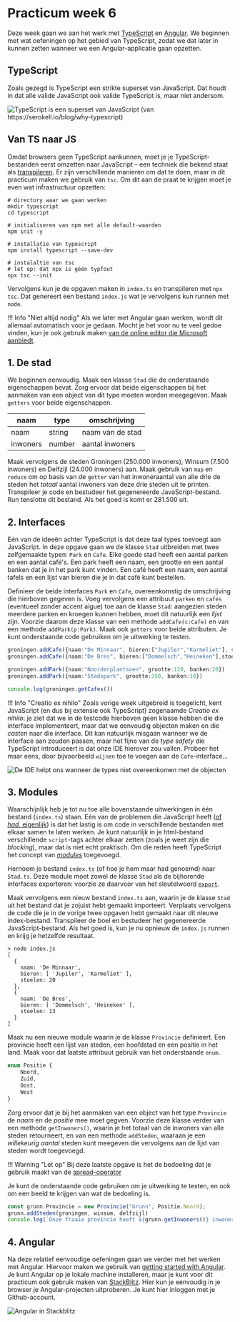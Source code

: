 # Practicum week 6

Deze week gaan we aan het werk met [TypeScript]() en [Angular](). We beginnen met wat oefeningen op het gebied van TypeScript, zodat we dat later in kunnen zetten wanneer we een Angular-applicatie gaan opzetten.

## TypeScript

Zoals gezegd is TypeScript een strikte superset van JavaScript. Dat houdt in dat alle valide JavaScript ook valide TypeScript is, maar niet andersom.

![TypeScript is een superset van JavaScript (van https://serokell.io/blog/why-typescript)](imgs/typescript.png)

## Van TS naar JS
Omdat browsers geen TypeScript aankunnen, moet je je TypeScript-bestanden eerst omzetten naar JavaScript – een techniek die bekend staat als [transpileren](https://learntypescript.dev/11/l3-transpilation). Er zijn verschillende manieren om dat te doen, maar in dit practicum maken we gebruik van `tsc`. Om dit aan de praat te krijgen moet je even wat infrastructuur opzetten:

```shell
# directory waar we gaan werken
mkdir typescript
cd typescript

# initialiseren van npm met alle default-waarden
npm init -y

# installatie van typescript
npm install typescript --save-dev

# instalaltie van tsc
# let op: dat npx is géén typfout
npx tsc --init
```

Vervolgens kun je de opgaven maken in `index.ts` en transpileren met `npx tsc`. Dat genereert een bestand `index.js` wat je vervolgens kun runnen met `node`.

!!! Info "Niet altijd nodig"
    Als we later met Angular gaan werken, wordt dit allemaal automatisch voor je gedaan. Mocht je het voor nu te veel gedoe vinden, kun je ook gebruik maken [van de online editor die Microsoft aanbiedt](https://www.typescriptlang.org/play).

## 1. De stad

We beginnen eenvoudig. Maak een klasse `Stad` die de onderstaande eigenschappen bevat. Zorg ervoor dat beide eigenschappen bij het aanmaken van een object van dit type moeten worden meegegeven. Maak `getters` voor beide eigenschappen.

naam | type | omschrijving
----|----|---
naam | string | naam van de stad
inwoners | number | aantal inwoners

Maak vervolgens de steden Groningen (250.000 inwoners), Winsum (7.500 inwoners) en Delfzijl (24.000 inwoners) aan. Maak gebruik van `map` en `reduce` om op basis van de `getter` van het inwoneraantal van alle drie de steden het *totaal* aantal inwoners van deze drie steden uit te printen. Transpileer je code en bestudeer het gegenereerde JavaScript-bestand. Run tenslotte dit bestand. Als het goed is komt er 281.500 uit.

## 2. Interfaces

Eén van de ideeën achter TypeScript is dat deze taal types toevoegt aan JavaScript. In deze opgave gaan we de klasse `Stad` uitbreiden met twee zelfgemaakte typen: `Park` en `Cafe`. Elke goede stad heeft een aantal parken en een aantal café's. Een park heeft een naam, een grootte en een aantal banken dat je in het park kunt vinden. Een café heeft een naam, een aantal tafels en een lijst van bieren die je in dat café kunt bestellen.

Definieer de beide interfaces `Park` en `Cafe`, overeenkomstig de omschrijving die hierboven gegeven is. Voeg vervolgens een attribuut `parken` en `cafés` (eventueel zonder accent aigue) toe aan de klasse `Stad`: aangezien steden meerdere parken en kroegen kunnen hebben, moet dit natuurlijk een *lijst* zijn. Voorzie daarom deze klasse van een methode `addCafe(c:Cafe)` en van een methode `addPark(p:Park)`. Maak ook `getters` voor beide attributen. Je kunt onderstaande code gebruiken om je uitwerking te testen.

```TypeScript
groningen.addCafe({naam:"De Minnaar", bieren:["Jupiler","Karmeliet"], stoelen:20})
groningen.addCafe({naam:"De Bres", bieren:["Dommelsch","Heineken"],stoelen:13})

groningen.addPark({naam:"Noorderplantsoen", grootte:120, banken:20})
groningen.addPark({naam:"Stadspark", grootte:350, banken:10})

console.log(groningen.getCafes())
```

!!! Info "Creatio ex nihilo"
    Zoals vorige week uitgebreid is toegelicht, kent JavaScript (en dus bij extensie ook TypeScript) zogenaamde *Creatio ex nihilo*: je ziet dat we in de testcode hierboven geen klasse hebben die die interface implementeert, maar dat we eenvoudig objecten maken en die *casten* naar die interface. Dit kan natuurlijk misgaan wanneer we de interface aan zouden passen, maar het fijne van de *type safety* die TypeScript introduceert is dat onze IDE hierover zou vallen. Probeer het maar eens, door bijvoorbeeld `wijnen` toe te voegen aan de `Cafe`-interface...

![De IDE helpt ons wanneer de types niet overeenkomen met de objecten](imgs/ide-error.png)


## 3. Modules

Waarschijnlijk heb je tot nu toe alle bovenstaande uitwerkingen in één bestand (`index.ts`) staan. Eén van de problemen die JavaScript heeft ([of *had*, eigenlijk](https://developer.mozilla.org/en-US/docs/Web/JavaScript/Guide/Modules)) is dat het lastig is om code in verschillende bestanden met elkaar samen te laten werken. Je kunt natuurlijk in je html-bestand verschillende `script`-tags achter elkaar zetten (zoals je weet zijn die *blocking*), maar dat is niet echt praktisch. Om die reden heeft TypeScript het concept van [*modules*](https://www.typescriptlang.org/docs/handbook/modules.html) toegevoegd.

Hernoem je bestand `index.ts` (of hoe je hem maar had genoemd) naar `Stad.ts`. Deze module moet zowel de klasse `Stad` als de bijhorende interfaces exporteren: voorzie ze daarvoor van het sleutelwoord [`export`](https://www.typescriptlang.org/docs/handbook/modules.html#export).

Maak vervolgens een nieuw bestand `index.ts` aan, waarin je de klasse `Stad` uit het bestand dat je zojuist hebt gemaakt importeert. Verplaats vervolgens de code die je in de vorige twee opgaven hebt gemaakt naar dit nieuwe index-bestand. Transpileer de boel en bestudeer het gegenereerde JavaScript-bestand. Als het goed is, kun je nu opnieuw de `index.js` runnen en krijg je hetzelfde resultaat.

```shell
> node index.js
[
  {
    naam: 'De Minnaar',
    bieren: [ 'Jupiler', 'Karmeliet' ],
    stoelen: 20
  },
  { 
    naam: 'De Bres', 
    bieren: [ 'Dommelsch', 'Heineken' ], 
    stoelen: 13 
  }
]
```

Maak nu een nieuwe module waarin je de klasse `Provincie` definieert. Een provincie heeft een lijst van steden, een hoofdstad en een positie in het land. Maak voor dat laatste attribuut gebruik van het onderstaande `enum`. 

```TypeScript
enum Positie {
    Noord,
    Zuid,
    Oost,
    West
}
```

Zorg ervoor dat je bij het aanmaken van een object van het type `Provincie` de *naam* en de *positie* mee moet gegven. Voorzie deze klasse verder van een methode `getInwoners()`, waarin je het totaal van de inwoners van alle steden retourneert, en van een methode `addSteden`, waaraan je een *willekeurig aantal* steden kunt meegeven die vervolgens aan de lijst van steden wordt toegevoegd.

!!! Warning "Let op"
    Bij deze laatste opgave is het de bedoeling dat je gebruik maakt van de [spread-operator](https://developer.mozilla.org/en-US/docs/Web/JavaScript/Reference/Operators/Spread_syntax)

Je kunt de onderstaande code gebruiken om je uitwerking te testen, en ook om een beeld te krijgen van wat de bedoeling is.

```TypeScript
const grunn:Provincie = new Provincie("Grunn", Positie.Noord);
grunn.addSteden(groningen, winsum, delfzijl)
console.log(`Onze fraaie provincie heeft ${grunn.getInwoners()} inwoners`)
```

## 4. Angular

Na deze relatief eenvoudige oefeningen gaan we verder met het werken met Angular. Hiervoor maken we gebruik van [getting started with Angular](https://angular.io/start#take-a-tour-of-the-example-application). Je kunt Angular op je lokale machine installeren, maar je kunt voor dit practicum ook gebruik maken van [StackBlitz](https://stackblitz.com/). Hier kun je eenvoudig in je browser je Angular-projecten uitproberen. Je kunt hier inloggen met je Github-account.

![Angular in Stackblitz](imgs/stackblitz.png)
